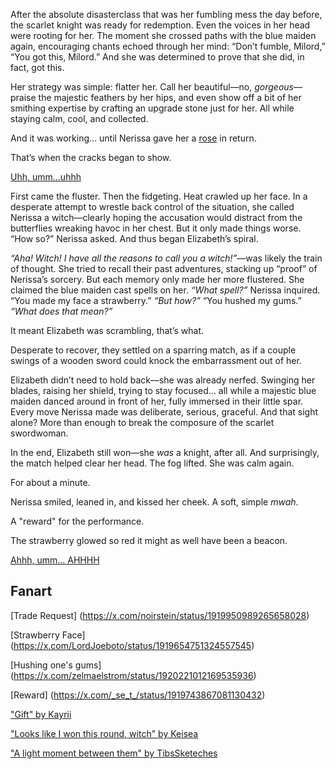 <!-- title: Strawberry Red -->

After the absolute disasterclass that was her fumbling mess the day before, the scarlet knight was ready for redemption. Even the voices in her head were rooting for her. The moment she crossed paths with the blue maiden again, encouraging chants echoed through her mind: “Don’t fumble, Milord,” “You got this, Milord.” And she was determined to prove that she did, in fact, got this.

Her strategy was simple: flatter her. Call her beautiful—no, _gorgeous_—praise the majestic feathers by her hips, and even show off a bit of her smithing expertise by crafting an upgrade stone just for her. All while staying calm, cool, and collected.

And it was working… until Nerissa gave her a [rose](https://www.youtube.com/live/CVF91CqGD80?si=NRlhYHYNbLkCksuF&t=7618) in return.

That’s when the cracks began to show.

[Uhh, umm...uhhh](#embed:https://www.youtube.com/live/CVF91CqGD80?si=1dSFxlg0GsDPjdU7&t=7799)

First came the fluster. Then the fidgeting. Heat crawled up her face. In a desperate attempt to wrestle back control of the situation, she called Nerissa a witch—clearly hoping the accusation would distract from the butterflies wreaking havoc in her chest. But it only made things worse. “How so?” Nerissa asked. And thus began Elizabeth’s spiral.

_“Aha! Witch! I have all the reasons to call you a witch!”_—was likely the train of thought. She tried to recall their past adventures, stacking up “proof” of Nerissa’s sorcery. But each memory only made her more flustered. She claimed the blue maiden cast spells on her. _“What spell?”_ Nerissa inquired. “You made my face a strawberry.” _“But how?”_ “You hushed my gums.” _“What does that mean?”_

It meant Elizabeth was scrambling, that’s what.

Desperate to recover, they settled on a sparring match, as if a couple swings of a wooden sword could knock the embarrassment out of her.

Elizabeth didn’t need to hold back—she was already nerfed. Swinging her blades, raising her shield, trying to stay focused… all while a majestic blue maiden danced around in front of her, fully immersed in their little spar. Every move Nerissa made was deliberate, serious, graceful. And that sight alone? More than enough to break the composure of the scarlet swordwoman.

In the end, Elizabeth still won—she _was_ a knight, after all. And surprisingly, the match helped clear her head. The fog lifted. She was calm again.

For about a minute.

Nerissa smiled, leaned in, and kissed her cheek. A soft, simple _mwah_.

A "reward" for the performance.

The strawberry glowed so red it might as well have been a beacon.

[Ahhh, umm... AHHHH](#embed:https://www.youtube.com/live/CVF91CqGD80?si=0WJ6A3s8dUHs0eLF&t=8123)

## Fanart

[Trade Request] (https://x.com/noirstein/status/1919950989265658028)

[Strawberry Face] (https://x.com/LordJoeboto/status/1919654751324557545)

[Hushing one's gums] (https://x.com/zelmaelstrom/status/1920221012169535936)

[Reward] (https://x.com/_se_t_/status/1919743867081130432)

["Gift" by Kayrii](https://x.com/VulpusKayrii/status/1919957480106303488)

["Looks like I won this round, witch" by Keisea](https://x.com/Keiseeaaa/status/1919845669562622165)

["A light moment between them" by TibsSketeches](https://x.com/TibsSketches/status/1920495769099931750)
